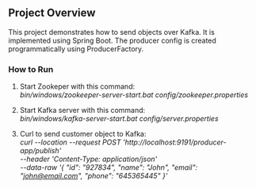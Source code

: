 ## Project Overview
This project demonstrates how to send objects over Kafka. It is implemented using Spring Boot. 
The producer config is created programmatically using ProducerFactory.

### How to Run
1. Start Zookeper with this command:  
   <em>bin/windows/zookeeper-server-start.bat config/zookeeper.properties</em>  


2. Start Kafka server with this command:  
   <em>bin/windows/kafka-server-start.bat config/server.properties</em>


3. Curl to send customer object to Kafka:  
<em>curl --location --request POST 'http://localhost:9191/producer-app/publish' \
--header 'Content-Type: application/json' \
--data-raw '{
"id": "927834",
"name": "John",
"email": "john@email.com",
"phone": "645365445"
}'</em>